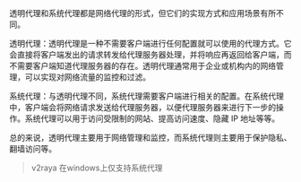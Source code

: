 透明代理和系统代理都是网络代理的形式，但它们的实现方式和应用场景有所不同。

透明代理：透明代理是一种不需要客户端进行任何配置就可以使用的代理方式。它会直接将客户端发出的请求转发给代理服务器处理，并将响应再返回给客户端，而不需要客户端知道代理服务器的存在。透明代理通常用于企业或机构内的网络管理，可以实现对网络流量的监控和过滤。

系统代理：与透明代理不同，系统代理需要客户端进行相关的配置。在系统代理中，客户端会将网络请求发送给代理服务器，以便代理服务器来进行下一步的操作。系统代理可以用于访问受限制的网站、提高访问速度、隐藏 IP 地址等等。

总的来说，透明代理主要用于网络管理和监控，而系统代理则主要用于保护隐私、翻墙访问等。

> v2raya 在windows上仅支持系统代理
